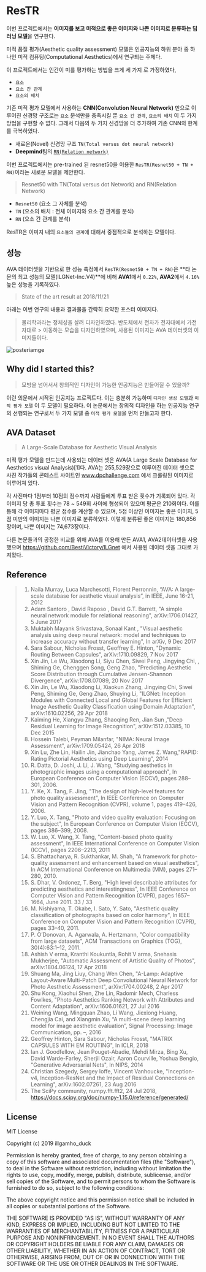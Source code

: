 # ResTR

이번 프로젝트에서는  **이미지를 보고 미적으로 좋은 이미지와 나쁜 이미지로 분류하는 딥러닝 모델**을 연구한다.

미적 품질 평가(Aesthetic quality assessment) 모델은 인공지능의 하위 분야 중 하나인 미적 컴퓨팅(Computational Aesthetics)에서 연구되는 주제다.

이 프로젝트에서는 인간이 미를 평가하는 방법을 크게 세 가지 로 가정하였다,
- `요소`
- `요소 간 관계`
- `요소의 배치`

기존 미적 평가 모델에서 사용하는 **CNN(Convolution Neural Network)** 만으로 이루어진 신경망 구조로는 `요소` 분석만을 충족시킬 뿐 `요소 간 관계`, `요소의 배치` 이 두 가지 방법을 구현할 수 없다. 그래서 다음의 두 가지 신경망을 더 추가하여 기존 CNN의 한계를 극복하였다.

- 새로운(Novel) 신경망 구조 `TN(Total versus dot neural network)`
- **Deepmind**팀의 [`RN(Relation network)`](https://arxiv.org/abs/1706.01427)



이번 프로젝트에서는 pre-trained 된 resnet50을 이용한 `ResTR(Resnet50 + TN + RN)`이라는 새로운 모델을 제안한다. 
> Resnet50 with TN(Total versus dot Network) and RN(Relation Network)

- `Resnet50` (요소 그 자체를 분석)
- `TN` (요소의 배치 : 전체 이미지와 요소 간 관계를 분석)
- `RN` (요소 간 관계를 분석)

ResTR은 이미지 내의 `요소들의 관계`에 대해서 중점적으로 분석하는 모델이다. 


## 성능
AVA 데이터셋을 기반으로 한 성능 측정에서 `ResTR(Resnet50 + TN + RN)`은 **타 논문의 최고 성능의 모델(ILGNet-Inc.V4)**에 비해 **AVA1**에서 `0.22%`, **AVA2**에서 `4.16%` 높은 성능을 기록하였다. 
> State of the art result at 2018/11/21 

아래는 이번 연구의 내용과 결과물을 간략히 요약한 포스터 이미지다.
> 물리학과라는 정체성을 살려 디자인하였다. 반도체에서 전자가 전자대에서 가전자대로 > 이동하는 모습을 디자인하였으며, 사용된 이미지는 AVA 데이터셋의 이미지들이다.

![posteriamge](https://github.com/IllgamhoDuck/ResTR/blob/master/aesthetic.jpg)

## Why did I started this?
> 모방을 넘어서서 창의적인 디자인이 가능한 인공지능은 만들어질 수 있을까?

이런 의문에서 시작된 인공지능 프로젝트다. 이는 충분히 가능하며 `디자인 생성 모델`과 `미적 평가 모델` 이 두 모델이 필요하다. 이 논문에서는 창의적 디자인을 하는 인공지능 연구의 선행되는 연구로서 두 가지 모델 중 `미적 평가 모델`을 먼저 만들고자 한다.

## AVA Dataset
> A Large-Scale Database for Aesthetic Visual Analysis

미적 평가 모델을 만드는데 사용되는 데이터 셋은 AVA(A Large Scale Database for Aesthetics visual Analysis)[1]다. AVA는 255,529장으로 이루어진 데이터 셋으로 사진 작가들의 콘테스트 사이트인 www.dpchallenge.com 에서 크롤링된 이미지로 이루어져 있다.

각 사진마다 1점부터 10점의 점수까지 사람들에게 투표 받은 횟수가 기록되어 있다. 각 이미지 당 총 투표 횟수는 78 ~ 549회 사이에 형성되어 있으며 평균은 210회이다. 이를 통해 각 이미지마다 평균 점수를 계산할 수 있으며, 5점 이상인 이미지는 좋은 이미지, 5점 미만의 이미지는 나쁜 이미지로 분류하였다. 이렇게 분류된 좋은 이미지는 180,856장이며, 나쁜 이미지는 74,673장이다.

다른 논문들과의 공정한 비교를 위해 AVA를 이용해 만든 AVA1, AVA2데이터셋을 사용했으며 https://github.com/BestiVictory/ILGnet 에서 사용된 데이터 셋을 그대로 가져왔다.

## Reference
> 1. Naila Murray, Luca Marchesotti, Florent Perronnin, “AVA: A large-scale
database for aesthetic visual analysis”, in IEEE, June 16-21, 2012
> 2. Adam Santoro , David Raposo , David G.T. Barrett, "A simple neural network module for relational reasoning", arXiv:1706.01427, 5 June 2017
> 3. Muktabh Mayank Srivastava, Sonaal Kant , "Visual aesthetic analysis using deep neural network: model and techniques to increase accuracy without transfer learning",
In arXiv, 9 Dec 2017
> 4. Sara Sabour, Nicholas Frosst, Geoffrey E. Hinton, "Dynamic Routing Between Capsules", arXiv:1710.09829, 7 Nov 2017
> 5. Xin Jin, Le Wu, Xiaodong Li, Siyu Chen, Siwei Peng, Jingying Chi, , Shiming Ge, Chenggen Song, Geng Zhao, "Predicting Aesthetic Score Distribution through Cumulative Jensen-Shannon Divergence", arXiv:1708.07089, 20 Nov 2017
> 6. Xin Jin, Le Wu, Xiaodong Li, Xiaokun Zhang, Jingying Chi, Siwei Peng, Shiming Ge, Geng Zhao, Shuying Li, "ILGNet: Inception Modules with Connected Local and Global Features for Efficient Image Aesthetic Quality Classification using Domain Adaptation", arXiv:1610.02256, 29 Apr 2018
> 7. Kaiming He, Xiangyu Zhang, Shaoqing Ren, Jian Sun ,"Deep Residual Learning for Image Recognition", arXiv:1512.03385, 10 Dec 2015
> 8. Hossein Talebi, Peyman Milanfar, "NIMA: Neural Image Assessment", arXiv:1709.05424, 26 Apr 2018
> 9. Xin Lu, Zhe Lin, Hailin Jin, Jianchao Yang, James Z. Wang,"RAPID: Rating Pictorial Aesthetics using Deep Learning", 2014
> 10. R. Datta, D. Joshi, J. Li, J. Wang, "Studying aesthetics in photographic images using a computational approach", In European Conference on Computer Vision (ECCV), pages 288–301, 2006.
> 11. Y. Ke, X. Tang, F. Jing, "The design of high-level features for photo quality assessment", In IEEE Conference on Computer Vision and Pattern Recognition (CVPR), volume 1, pages 419–426, 2006.
> 12. Y. Luo, X. Tang, "Photo and video quality evaluation: Focusing on the subject", In European Conference on Computer Vision (ECCV), pages 386–399, 2008.
> 13. W. Luo, X. Wang, X. Tang, "Content-based photo quality assessment", In IEEE International Conference on Computer Vision (ICCV), pages 2206–2213, 2011
> 14. S. Bhattacharya, R. Sukthankar, M. Shah, "A framework for photo-quality assessment and enhancement based on visual aesthetics", In ACM International Conference on Multimedia (MM), pages 271–280, 2010.
> 15. S. Dhar, V. Ordonez, T. Berg, "High level describable attributes for predicting aesthetics and interestingness", In IEEE Conference on Computer Vision and Pattern Recognition (CVPR), pages 1657–1664, June 2011.
33 / 33
> 16. M. Nishiyama, T. Okabe, I. Sato, Y. Sato, "Aesthetic quality classification of photographs based on color harmony", In IEEE Conference on Computer Vision and Pattern Recognition (CVPR), pages 33–40, 2011.
> 17.  P. O’Donovan, A. Agarwala, A. Hertzmann, "Color compatibility from large datasets", ACM Transactions on Graphics (TOG), 30(4):63:1–12, 2011.
> 18. Ashish V erma, Kranthi Koukuntla, Rohit V arma, Snehasis Mukherjee, "Automatic Assessment of Artistic Quality of Photos", arXiv:1804.06124, 17 Apr 2018
> 19. Shuang Ma, Jing Liuy, Chang Wen Chen, "A-Lamp: Adaptive Layout-Aware Multi-Patch Deep Convolutional Neural Network for Photo Aesthetic Assessment", arXiv:1704.00248, 2 Apr 2017
> 20. Shu Kong, Xiaohui Shen, Zhe Lin, Radomir Mech, Charless Fowlkes, "Photo Aesthetics Ranking Network with Attributes and Content Adaptation", arXiv:1606.01621, 27 Jul 2016
> 21. Weining Wang, Mingquan Zhao, Li Wang, Jiexiong Huang, Chengjia Cai, and
Xiangmin Xu, “A multi-scene deep learning model for image aesthetic evaluation”,
Signal Processing: Image Communication, pp. –, 2016
> 22. Geoffrey Hinton, Sara Sabour, Nicholas Frosst, "MATRIX CAPSULES WITH EM ROUTING", In ICLR, 2018
> 23. Ian J. Goodfellow, Jean Pouget-Abadie, Mehdi Mirza, Bing Xu, David Warde-Farley, Sherjil Ozair, Aaron Courville, Yoshua Bengio, "Generative Adversarial Nets", In NIPS, 2014
> 24. Christian Szegedy, Sergey Ioffe, Vincent Vanhoucke, "Inception-v4, Inception-ResNet and the Impact of Residual Connections on Learning", arXiv:1602.07261, 23 Aug 2016
> 25. The SciPy community, numpy.fft.fft2, 24 Jul 2018, https://docs.scipy.org/doc/numpy-1.15.0/reference/generated/

## License
MIT License

Copyright (c) 2019 illgamho_duck

Permission is hereby granted, free of charge, to any person obtaining a copy of this software and associated documentation files (the "Software"), to deal in the Software without restriction, including without limitation the rights to use, copy, modify, merge, publish, distribute, sublicense, and/or sell copies of the Software, and to permit persons to whom the Software is furnished to do so, subject to the following conditions:

The above copyright notice and this permission notice shall be included in all copies or substantial portions of the Software.

THE SOFTWARE IS PROVIDED "AS IS", WITHOUT WARRANTY OF ANY KIND, EXPRESS OR IMPLIED, INCLUDING BUT NOT LIMITED TO THE WARRANTIES OF MERCHANTABILITY, FITNESS FOR A PARTICULAR PURPOSE AND NONINFRINGEMENT. IN NO EVENT SHALL THE AUTHORS OR COPYRIGHT HOLDERS BE LIABLE FOR ANY CLAIM, DAMAGES OR OTHER LIABILITY, WHETHER IN AN ACTION OF CONTRACT, TORT OR OTHERWISE, ARISING FROM, OUT OF OR IN CONNECTION WITH THE SOFTWARE OR THE USE OR OTHER DEALINGS IN THE SOFTWARE.